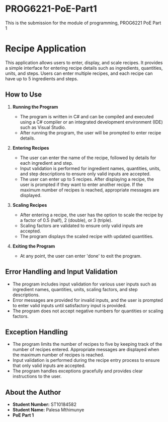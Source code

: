 # PROG6221-PoE-Part1
This is the submission for the module of programming, PROG6221 PoE Part 1

# Recipe Application

This application allows users to enter, display, and scale recipes. It provides a simple interface for entering recipe details such as ingredients, quantities, units, and steps. Users can enter multiple recipes, and each recipe can have up to 5 ingredients and steps.

## How to Use

1. **Running the Program**
   - The program is written in C# and can be compiled and executed using a C# compiler or an integrated development environment (IDE) such as Visual Studio.
   - After running the program, the user will be prompted to enter recipe details.

2. **Entering Recipes**
   - The user can enter the name of the recipe, followed by details for each ingredient and step.
   - Input validation is performed for ingredient names, quantities, units, and step descriptions to ensure only valid inputs are accepted.
   - The user can enter up to 5 recipes. After displaying a recipe, the user is prompted if they want to enter another recipe. If the maximum number of recipes is reached, appropriate messages are displayed.

3. **Scaling Recipes**
   - After entering a recipe, the user has the option to scale the recipe by a factor of 0.5 (half), 2 (double), or 3 (triple).
   - Scaling factors are validated to ensure only valid inputs are accepted.
   - The program displays the scaled recipe with updated quantities.

4. **Exiting the Program**
   - At any point, the user can enter 'done' to exit the program.

## Error Handling and Input Validation

- The program includes input validation for various user inputs such as ingredient names, quantities, units, scaling factors, and step descriptions.
- Error messages are provided for invalid inputs, and the user is prompted to enter valid inputs until satisfactory input is provided.
- The program does not accept negative numbers for quantities or scaling factors.

## Exception Handling

- The program limits the number of recipes to five by keeping track of the number of recipes entered. Appropriate messages are displayed when the maximum number of recipes is reached.
- Input validation is performed during the recipe entry process to ensure that only valid inputs are accepted.
- The program handles exceptions gracefully and provides clear instructions to the user.

## About the Author

- **Student Number:** ST10184582
- **Student Name:** Palesa Mthimunye
- **PoE Part 1**

